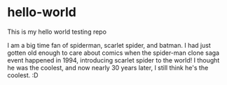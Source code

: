 # hello-world
This is my hello world testing repo

I am a big time fan of spiderman, scarlet spider, and batman. I had just gotten old enough to care about comics when the spider-man clone saga event happened in 1994, introducing scarlet spider to the world! I thought he was the coolest, and now nearly 30 years later, I still think he's the coolest. :D


